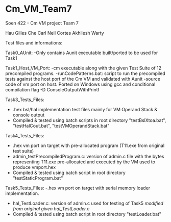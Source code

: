 # Cm_VM_Team7

Soen 422 - Cm VM project Team 7

Hau Gilles Che 
Carl Neil Cortes
Akhilesh Warty


Test files and informations:

Task0_AUnit:
  -Only contains Aunit executable built/ported to be used for Task1
  
Task1_Host_VM_Port: 
  -cm executable along with the given Test Suite of 12 precompiled programs. 
  -runCodePatterns.bat: script to run the precompiled tests against the host port of the Cm VM and validated with Aunit
  -source code of vm port on host. Ported on Windows using gcc and conditional compilation flag -D ConsoleOutputWithPrintf

Task3_Tests_Files:
  - .hex bsl/hal implementation test files mainly for VM Operand Stack & console output 
  - Compiled & tested using batch scripts in root directory "testBslXtoa.bat", "testHalCout.bat", "testVMOperandStack.bat"

Task4_Tests_Files:
  - .hex vm port on target with pre-allocated program (T11.exe from original test suite) 
  - admin_testPrecompiledProgram.c: version of admin.c file with the bytes representing T11.exe pre-allocated and executed by the VM used to produce vmport.hex
  - Compiled & tested using batch script in root directory "testStaticProgram.bat"
  
Task5_Tests_Files:
  -.hex vm port on target with serial memory loader implementation.
  - hal_TestLoader.c: version of admin.c used for testing of Task5 *modified from original given hal_TestLoader.c*
  - Compiled & tested using batch script in root directory "testLoader.bat"
